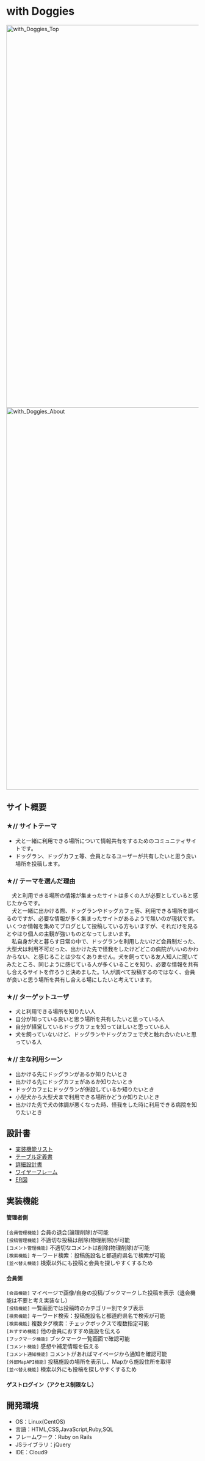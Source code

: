# with Doggies
<img width="1000" alt="with_Doggies_Top" src="https://user-images.githubusercontent.com/121223610/228140966-9404fd00-9858-47c8-8961-66c1cc5229c0.png">
<img width="1000" alt="with_Doggies_About" src="https://user-images.githubusercontent.com/121223610/228140980-6614df75-29c1-470c-a192-c3bb695f31da.png">

## サイト概要

### ★// サイトテーマ
- 犬と一緒に利用できる場所について情報共有をするためのコミュニティサイトです。
- ドッグラン、ドッグカフェ等、会員となるユーザーが共有したいと思う良い場所を投稿します。

### ★// テーマを選んだ理由
　犬と利用できる場所の情報が集まったサイトは多くの人が必要としていると感じたからです。<br>
　犬と一緒に出かける際、ドッグランやドッグカフェ等、利用できる場所を調べるのですが、必要な情報が多く集まったサイトがあるようで無いのが現状です。いくつか情報を集めてブログとして投稿している方もいますが、それだけを見るとやはり個人の主観が強いものとなってしまいます。<br>
　私自身が犬と暮らす日常の中で、ドッグランを利用したいけど会員制だった、大型犬は利用不可だった、出かけた先で怪我をしたけどどこの病院がいいのかわからない、と感じることは少なくありません。犬を飼っている友人知人に聞いてみたところ、同じように感じている人が多くいることを知り、必要な情報を共有し合えるサイトを作ろうと決めました。1人が調べて投稿するのではなく、会員が良いと思う場所を共有し合える場にしたいと考えています。

### ★// ターゲットユーザ
- 犬と利用できる場所を知りたい人
- 自分が知っている良いと思う場所を共有したいと思っている人
- 自分が経営しているドッグカフェを知ってほしいと思っている人
- 犬を飼っていないけど、ドッグランやドッグカフェで犬と触れ合いたいと思っている人

### ★// 主な利用シーン
- 出かける先にドッグランがあるか知りたいとき
- 出かける先にドッグカフェがあるか知りたいとき
- ドッグカフェにドッグランが併設しているか知りたいとき
- 小型犬から大型犬まで利用できる場所かどうか知りたいとき
- 出かけた先で犬の体調が悪くなった時、怪我をした時に利用できる病院を知りたいとき


## 設計書
- [実装機能リスト](https://docs.google.com/spreadsheets/d/1uibf8WzyrorbvmAVGgPADHIxtlQzcdWY0-Ia8a2LICc/edit#gid=885378170)
- [テーブル定義書](https://docs.google.com/spreadsheets/d/1Vg60vlp4J8IuGgUmoPncdSRsUhZXsSVHsGsOeahPf0o/edit#gid=1442913927)
- [詳細設計書](https://docs.google.com/spreadsheets/d/116qFBjLM16b-cSfXoUtjNvBnW8o79Ya05zE9A7bcaPA/edit#gid=60403140)
- [ワイヤーフレーム](https://www.figma.com/file/4BJmmAL4gTf422EgEqxIk0/Wireframing-in-Figma?node-id=118-275&t=knUa2cimJ7flng6s-0)
- [ER図](https://user-images.githubusercontent.com/121223610/228139968-5ac22a36-5d98-4313-a392-78768b75b103.png)

## 実装機能
#### 管理者側
`[会員管理機能]` 会員の退会(論理削除)が可能<br>
`[投稿管理機能]` 不適切な投稿は削除(物理削除)が可能<br>
`[コメント管理機能]` 不適切なコメントは削除(物理削除)が可能<br>
`[検索機能]` キーワード検索：投稿施設名と都道府県名で検索が可能<br>
`[並べ替え機能]` 検索以外にも投稿と会員を探しやすくするため<br>
#### 会員側
`[会員機能]` マイページで画像/自身の投稿/ブックマークした投稿を表示（退会機能は不要と考え実装なし）<br>
`[投稿機能]` 一覧画面では投稿時のカテゴリー別でタブ表示<br>
`[検索機能]` キーワード検索：投稿施設名と都道府県名で検索が可能<br>
`[検索機能]` 複数タグ検索：チェックボックスで複数指定可能<br>
`[おすすめ機能]` 他の会員におすすめ施設を伝える<br>
`[ブックマーク機能]` ブックマーク一覧画面で確認可能<br>
`[コメント機能]` 感想や補足情報を伝える<br>
`[コメント通知機能]` コメントがあればマイページから通知を確認可能<br>
`[外部MapAPI機能]` 投稿施設の場所を表示し、Mapから施設住所を取得<br>
`[並べ替え機能]` 検索以外にも投稿を探しやすくするため<br>
#### ゲストログイン（アクセス制限なし）

## 開発環境
- OS：Linux(CentOS)
- 言語：HTML,CSS,JavaScript,Ruby,SQL
- フレームワーク：Ruby on Rails
- JSライブラリ：jQuery
- IDE：Cloud9
